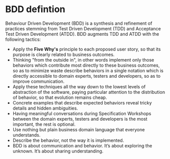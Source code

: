 # BDD defintion

Behaviour Driven Development (BDD) is a synthesis and refinement of practices stemming from Test Driven Development (TDD) and Acceptance Test Driven Development (ATDD). BDD augments TDD and ATDD with the following tactics:

* Apply the **Five Why's** principle to each proposed user story, so that its purpose is clearly related to business outcomes.
* Thinking "from the outside in", in other words implement only those behaviors which contribute most directly to these business outcomes, so as to minimize waste
describe behaviors in a single notation which is directly accessible to domain experts, testers and developers, so as to improve communication.
* Apply these techniques all the way down to the lowest levels of abstraction of the software, paying particular attention to the distribution of behavior, so that evolution remains cheap.
* Concrete examples that describe expected behaviors reveal tricky details and hidden ambiguities.
* Having meaningful conversations during Specification Workshops between the domain experts, testers and developers is the most important, the rest is optional.
* Use nothing but plain business domain language that everyone understands.
* Describe the behavior, not the way it is implemented.
* BDD is about communication and behavior. It’s about exploring the unknown. It’s about sharing understanding.

